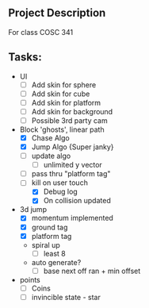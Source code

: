 ## Project Description
For class COSC 341

## Tasks:
- UI 
	- [ ] Add skin for sphere
	- [ ] Add skin for cube
	- [ ] Add skin for platform
	- [ ] Add skin for background
	- [ ] Possible 3rd party cam
- Block 'ghosts', linear path
	- [x] Chase Algo
	- [x] Jump Algo {Super janky}
	- [ ] update algo
		- [ ] unlimited y vector
	- [ ] pass thru "platform tag"
	- [ ] kill on user touch 
		- [x] Debug log
		- [x] On collision updated
- 3d jump
	- [x] momentum implemented
	- [x] ground tag
	- [x] platform tag
	- spiral up
		- [ ] least 8
	- auto generate?
		- [ ] base next off ran + min offset
- points
	- [ ] Coins
	- [ ] invincible state - star